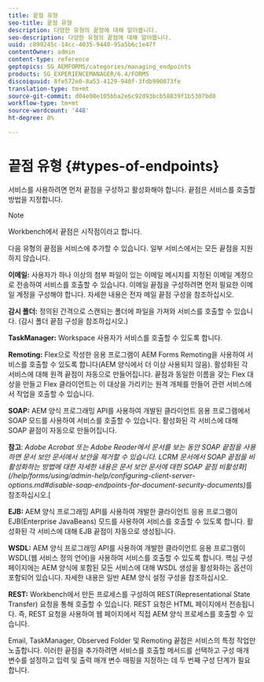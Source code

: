 ```yaml
---
title: 끝점 유형
seo-title: 끝점 유형
description: 다양한 유형의 끝점에 대해 알아봅니다.
seo-description: 다양한 유형의 끝점에 대해 알아봅니다.
uuid: c899245c-14cc-4035-9440-95a5b6c1e47f
contentOwner: admin
content-type: reference
geptopics: SG_AEMFORMS/categories/managing_endpoints
products: SG_EXPERIENCEMANAGER/6.4/FORMS
discoiquuid: 8fe572e0-8a53-4129-940f-3fdb990073fe
translation-type: tm+mt
source-git-commit: d04e08e105bba2e6c92d93bcb58839f1b5307bd8
workflow-type: tm+mt
source-wordcount: '448'
ht-degree: 0%

---
```



# 끝점 유형 {#types-of-endpoints}

서비스를 사용하려면 먼저 끝점을 구성하고 활성화해야 합니다. 끝점은 서비스를 호출할 방법을 지정합니다.

>[!NOTE]
>
>Workbench에서 끝점은 시작점이라고 합니다.

다음 유형의 끝점을 서비스에 추가할 수 있습니다. 일부 서비스에서는 모든 끝점을 지원하지 않습니다.

**이메일:** 사용자가 하나 이상의 첨부 파일이 있는 이메일 메시지를 지정된 이메일 계정으로 전송하여 서비스를 호출할 수 있습니다. 이메일 끝점을 구성하려면 먼저 필요한 이메일 계정을 구성해야 합니다. 자세한 내용은 전자 메일 끝점 구성을 참조하십시오.

**감시 폴더:** 정의된 간격으로 스캔되는 폴더에 파일을 가져와 서비스를 호출할 수 있습니다. (감시 폴더 끝점 구성을 참조하십시오.)

**TaskManager:** Workspace 사용자가 서비스를 호출할 수 있도록 합니다.

**Remoting:** Flex으로 작성한 응용 프로그램이 AEM Forms Remoting을 사용하여 서비스를 호출할 수 있도록 합니다(AEM 양식에서 더 이상 사용되지 않음). 활성화된 각 서비스에 대해 원격 끝점이 자동으로 만들어집니다. 끝점과 동일한 이름을 갖는 Flex 대상을 만들고 Flex 클라이언트는 이 대상을 가리키는 원격 개체를 만들어 관련 서비스에서 작업을 호출할 수 있습니다.

**SOAP:** AEM 양식 프로그래밍 API를 사용하여 개발된 클라이언트 응용 프로그램에서 SOAP 모드를 사용하여 서비스를 호출할 수 있습니다. 활성화된 각 서비스에 대해 SOAP 끝점이 자동으로 만들어집니다.

**참고**: *Adobe Acrobat 또는 Adobe Reader에서 문서를 보는 동안 SOAP 끝점을 사용하면 문서 보안 문서에서 보안을 제거할 수 있습니다. LCRM 문서에서 SOAP 끝점을 비활성화하는 방법에 대한 자세한 내용은 문서 보안 문서에 대한 SOAP 끝점 비활성화](/help/forms/using/admin-help/configuring-client-server-options.md#disable-soap-endpoints-for-document-security-documents)*&#x200B;를 참조하십시오.[

**EJB:** AEM 양식 프로그래밍 API를 사용하여 개발한 클라이언트 응용 프로그램이 EJB(Enterprise JavaBeans) 모드를 사용하여 서비스를 호출할 수 있도록 합니다. 활성화된 각 서비스에 대해 EJB 끝점이 자동으로 생성됩니다.

**WSDL:** AEM 양식 프로그래밍 API를 사용하여 개발한 클라이언트 응용 프로그램이 WSDL(웹 서비스 정의 언어)을 사용하여 서비스를 호출할 수 있도록 합니다. 핵심 구성 페이지에는 AEM 양식에 포함된 모든 서비스에 대해 WSDL 생성을 활성화하는 옵션이 포함되어 있습니다. 자세한 내용은 일반 AEM 양식 설정 구성을 참조하십시오.

**REST:** Workbench에서 만든 프로세스를 구성하여 REST(Representational State Transfer) 요청을 통해 호출할 수 있습니다. REST 요청은 HTML 페이지에서 전송됩니다. 즉, REST 요청을 사용하여 웹 페이지에서 직접 AEM 양식 프로세스를 호출할 수 있습니다.

Email, TaskManager, Observed Folder 및 Remoting 끝점은 서비스의 특정 작업만 노출합니다. 이러한 끝점을 추가하려면 서비스를 호출할 메서드를 선택하고 구성 매개 변수를 설정하고 입력 및 출력 매개 변수 매핑을 지정하는 데 두 번째 구성 단계가 필요합니다.
